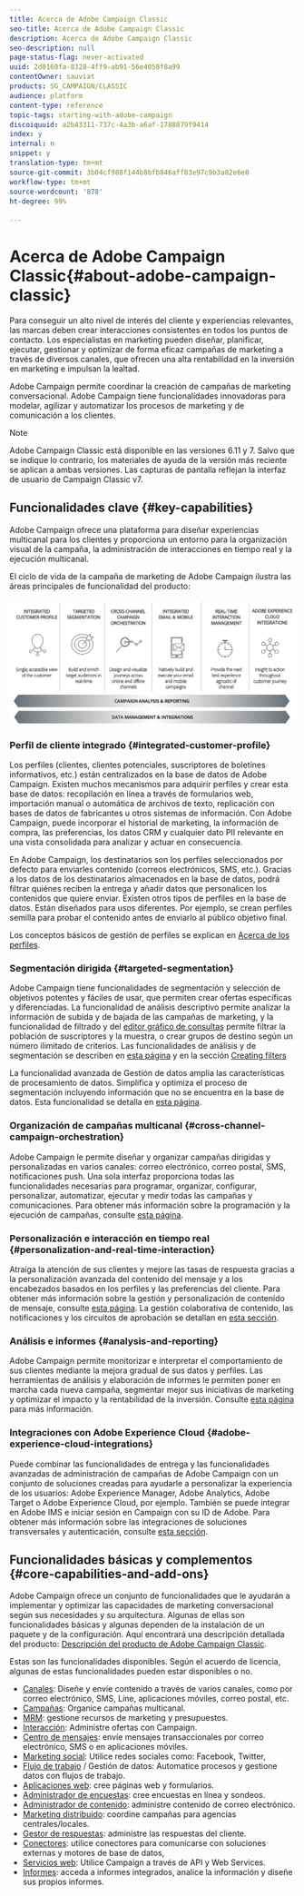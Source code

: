 ```yaml
---
title: Acerca de Adobe Campaign Classic
seo-title: Acerca de Adobe Campaign Classic
description: Acerca de Adobe Campaign Classic
seo-description: null
page-status-flag: never-activated
uuid: 2d0160fa-8328-4ff9-ab91-56e4058f8a99
contentOwner: sauviat
products: SG_CAMPAIGN/CLASSIC
audience: platform
content-type: reference
topic-tags: starting-with-adobe-campaign
discoiquuid: a2b43311-737c-4a3b-a6af-1788879f9414
index: y
internal: n
snippet: y
translation-type: tm+mt
source-git-commit: 3b04cf988f144b8bfb846aff83e97c9b3a82e6e0
workflow-type: tm+mt
source-wordcount: '878'
ht-degree: 99%

---
```



# Acerca de Adobe Campaign Classic{#about-adobe-campaign-classic}

Para conseguir un alto nivel de interés del cliente y experiencias relevantes, las marcas deben crear interacciones consistentes en todos los puntos de contacto. Los especialistas en marketing pueden diseñar, planificar, ejecutar, gestionar y optimizar de forma eficaz campañas de marketing a través de diversos canales, que ofrecen una alta rentabilidad en la inversión en marketing e impulsan la lealtad.

Adobe Campaign permite coordinar la creación de campañas de marketing conversacional. Adobe Campaign tiene funcionalidades innovadoras para modelar, agilizar y automatizar los procesos de marketing y de comunicación a los clientes.

>[!NOTE]
>
>Adobe Campaign Classic está disponible en las versiones 6.11 y 7. Salvo que se indique lo contrario, los materiales de ayuda de la versión más reciente se aplican a ambas versiones. Las capturas de pantalla reflejan la interfaz de usuario de Campaign Classic v7.

## Funcionalidades clave {#key-capabilities}

Adobe Campaign ofrece una plataforma para diseñar experiencias multicanal para los clientes y proporciona un entorno para la organización visual de la campaña, la administración de interacciones en tiempo real y la ejecución multicanal.

El ciclo de vida de la campaña de marketing de Adobe Campaign ilustra las áreas principales de funcionalidad del producto:

![](assets/d_ncs_user_emarketing.png)

### Perfil de cliente integrado {#integrated-customer-profile}

Los perfiles (clientes, clientes potenciales, suscriptores de boletines informativos, etc.) están centralizados en la base de datos de Adobe Campaign. Existen muchos mecanismos para adquirir perfiles y crear esta base de datos: recopilación en línea a través de formularios web, importación manual o automática de archivos de texto, replicación con bases de datos de fabricantes u otros sistemas de información. Con Adobe Campaign, puede incorporar el historial de marketing, la información de compra, las preferencias, los datos CRM y cualquier dato PII relevante en una vista consolidada para analizar y actuar en consecuencia.

En Adobe Campaign, los destinatarios son los perfiles seleccionados por defecto para enviarles contenido (correos electrónicos, SMS, etc.). Gracias a los datos de los destinatarios almacenados en la base de datos, podrá filtrar quiénes reciben la entrega y añadir datos que personalicen los contenidos que quiere enviar. Existen otros tipos de perfiles en la base de datos. Están diseñados para usos diferentes. Por ejemplo, se crean perfiles semilla para probar el contenido antes de enviarlo al público objetivo final.

Los conceptos básicos de gestión de perfiles se explican en [Acerca de los perfiles](../../platform/using/about-profiles.md).

### Segmentación dirigida {#targeted-segmentation}

Adobe Campaign tiene funcionalidades de segmentación y selección de objetivos potentes y fáciles de usar, que permiten crear ofertas específicas y diferenciadas. La funcionalidad de análisis descriptivo permite analizar la información de subida y de bajada de las campañas de marketing, y la funcionalidad de filtrado y del [editor gráfico de consultas](../../platform/using/about-queries-in-campaign.md) permite filtrar la población de suscriptores y la muestra, o crear grupos de destino según un número ilimitado de criterios. Las funcionalidades de análisis y de segmentación se describen en [esta página](../../reporting/using/about-descriptive-analysis.md) y en la sección [Creating filters](../../platform/using/creating-filters.md)

La funcionalidad avanzada de Gestión de datos amplía las características de procesamiento de datos. Simplifica y optimiza el proceso de segmentación incluyendo información que no se encuentra en la base de datos. Esta funcionalidad se detalla en [esta página](../../workflow/using/targeting-data.md#data-management).

### Organización de campañas multicanal {#cross-channel-campaign-orchestration}

Adobe Campaign le permite diseñar y organizar campañas dirigidas y personalizadas en varios canales: correo electrónico, correo postal, SMS, notificaciones push. Una sola interfaz proporciona todas las funcionalidades necesarias para programar, organizar, configurar, personalizar, automatizar, ejecutar y medir todas las campañas y comunicaciones. Para obtener más información sobre la programación y la ejecución de campañas, consulte [esta página](../../campaign/using/setting-up-marketing-campaigns.md).

### Personalización e interacción en tiempo real {#personalization-and-real-time-interaction}

Atraiga la atención de sus clientes y mejore las tasas de respuesta gracias a la personalización avanzada del contenido del mensaje y a los encabezados basados en los perfiles y las preferencias del cliente. Para obtener más información sobre la gestión y personalización de contenido de mensaje, consulte [esta página](../../delivery/using/about-personalization.md). La gestión colaborativa de contenido, las notificaciones y los circuitos de aprobación se detallan en [esta sección](../../campaign/using/about-marketing-resource-management.md).

### Análisis e informes {#analysis-and-reporting}

Adobe Campaign permite monitorizar e interpretar el comportamiento de sus clientes mediante la mejora gradual de sus datos y perfiles. Las herramientas de análisis y elaboración de informes le permiten poner en marcha cada nueva campaña, segmentar mejor sus iniciativas de marketing y optimizar el impacto y la rentabilidad de la inversión. Consulte [esta página](../../reporting/using/delivery-reports.md) para más información.

### Integraciones con Adobe Experience Cloud {#adobe-experience-cloud-integrations}

Puede combinar las funcionalidades de entrega y las funcionalidades avanzadas de administración de campañas de Adobe Campaign con un conjunto de soluciones creadas para ayudarle a personalizar la experiencia de los usuarios: Adobe Experience Manager, Adobe Analytics, Adobe Target o Adobe Experience Cloud, por ejemplo. También se puede integrar en Adobe IMS e iniciar sesión en Campaign con su ID de Adobe. Para obtener más información sobre las integraciones de soluciones transversales y autenticación, consulte [esta sección](../../integrations/using/about-adobe-id.md).

## Funcionalidades básicas y complementos {#core-capabilities-and-add-ons}

Adobe Campaign ofrece un conjunto de funcionalidades que le ayudarán a implementar y optimizar las capacidades de marketing conversacional según sus necesidades y su arquitectura. Algunas de ellas son funcionalidades básicas y algunas dependen de la instalación de un paquete y de la configuración. Aquí encontrará una descripción detallada del producto: [Descripción del producto de Adobe Campaign Classic](https://helpx.adobe.com/legal/product-descriptions/adobe-campaign-classic---product-description.html).

Estas son las funcionalidades disponibles. Según el acuerdo de licencia, algunas de estas funcionalidades pueden estar disponibles o no.

* [Canales](../../delivery/using/communication-channels.md): Diseñe y envíe contenido a través de varios canales, como por correo electrónico, SMS, Line, aplicaciones móviles, correo postal, etc.
* [Campañas](../../campaign/using/designing-marketing-campaigns.md): Organice campañas multicanal.
* [MRM](../../campaign/using/about-marketing-resource-management.md): gestione recursos de marketing y presupuestos.
* [Interacción](../../interaction/using/interaction-and-offer-management.md): Administre ofertas con Campaign.
* [Centro de mensajes](../../message-center/using/about-transactional-messaging.md): envíe mensajes transaccionales por correo electrónico, SMS o en aplicaciones móviles.
* [Marketing social](../../social/using/about-social-marketing.md): Utilice redes sociales como: Facebook, Twitter,
* [Flujo de trabajo](../../workflow/using/about-workflows.md) / Gestión de datos: Automatice procesos y gestione datos con flujos de trabajo.
* [Aplicaciones web](../../web/using/about-web-applications.md): cree páginas web y formularios.
* [Administrador de encuestas](../../web/using/about-surveys.md): cree encuestas en línea y sondeos.
* [Administrador de contenido](../../delivery/using/about-content-management.md): administre contenido de correo electrónico.
* [Marketing distribuido](../../campaign/using/about-distributed-marketing.md): coordine campañas para agencias centrales/locales.
* [Gestor de respuestas](../../campaign/using/about-response-manager.md): administre las respuestas del cliente.
* [Conectores](../../platform/using/about-connectors.md): utilice conectores para comunicarse con soluciones externas y motores de base de datos,
* [Servicios web](../../configuration/using/about-web-services.md): Utilice Campaign a través de API y Web Services.
* [Informes](../../reporting/using/about-adobe-campaign-reporting-tools.md): acceda a informes integrados, analice la información y diseñe sus propios informes.

